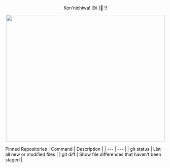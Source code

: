<p align="center">
	Kon'nichiwa! 😊i  (&#x1F499; !!
</p>
<p align="center">
  <img width="500" height="400" src="https://www.themasterpicks.com/wp-content/uploads/2020/04/22b22287602523.5dbd29081561d.gif">
</p>

Pinned Repositories
| Command | Description |
| --- | --- |
| git status | List all new or modified files |
| git diff | Show file differences that haven't been staged |
